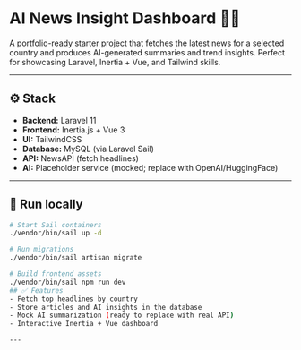 # AI News Insight Dashboard 📰🤖

A portfolio-ready starter project that fetches the latest news for a selected country and produces AI-generated summaries and trend insights. Perfect for showcasing Laravel, Inertia + Vue, and Tailwind skills.

---

## ⚙️ Stack
- **Backend:** Laravel 11  
- **Frontend:** Inertia.js + Vue 3  
- **UI:** TailwindCSS  
- **Database:** MySQL (via Laravel Sail)  
- **API:** NewsAPI (fetch headlines)  
- **AI:** Placeholder service (mocked; replace with OpenAI/HuggingFace)

---

## 🚀 Run locally

```bash
# Start Sail containers
./vendor/bin/sail up -d

# Run migrations
./vendor/bin/sail artisan migrate

# Build frontend assets
./vendor/bin/sail npm run dev
## ✅ Features
- Fetch top headlines by country
- Store articles and AI insights in the database
- Mock AI summarization (ready to replace with real API)
- Interactive Inertia + Vue dashboard

---